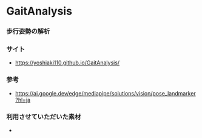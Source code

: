 # GaitAnalysis

### 歩行姿勢の解析

### サイト
- https://yoshiaki110.github.io/GaitAnalysis/

### 参考
- https://ai.google.dev/edge/mediapipe/solutions/vision/pose_landmarker?hl=ja

### 利用させていただいた素材
- 
